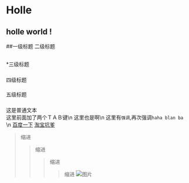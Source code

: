 Holle 
====
holle world ! 
----
##一级标题
二级标题
##
*三级标题
###
四级标题
####
五级标题
#####
这是普通文本<br/>
这里前面加了两个ＴＡＢ键\n
这里也是啊\n
这里有`强调`,再次强调`haha blan ba `\n
[百度一下](https://www.baidu.com)
[淘宝坑爹](https://www.taobao.com "逃不出手心")
>缩进
>>缩进
>>>缩进
>>>>缩进
![图片](https://www.baidu.com/img/bdlogo.gif)

